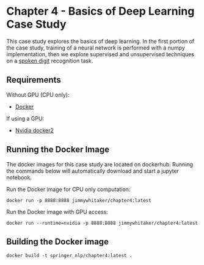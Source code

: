 # Chapter 4 - Basics of Deep Learning Case Study
This case study explores the basics of deep learning. In the first portion of the case study, training of a neural network is performed with a numpy implementation, then we explore supervised and unsupervised techniques on a [spoken digit](https://github.com/Jakobovski/free-spoken-digit-dataset) recognition task. 

## Requirements
Without GPU (CPU only):
* [Docker](https://docs.docker.com/install/) 

If using a GPU: 
* [Nvidia docker2](https://github.com/nvidia/nvidia-docker/wiki/Installation-(version-2.0)#installing-version-20)

## Running the Docker Image
The docker images for this case study are located on dockerhub. Running the commands below will automatically download and start a jupyter notebook.

Run the Docker image for CPU only computation:
```
docker run -p 8888:8888 jimmywhitaker/chapter4:latest
```

Run the Docker image with GPU access: 
```
docker run --runtime=nvidia -p 8888:8888 jimmywhitaker/chapter4:latest
```

## Building the Docker image
```
docker build -t springer_nlp/chapter4:latest .
```
